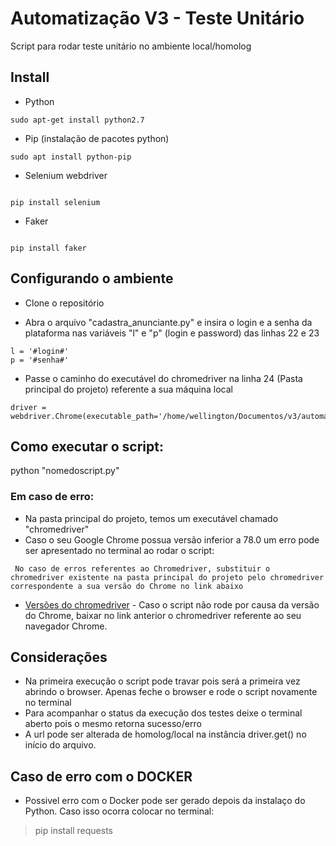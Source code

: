 # Automatização V3 - Teste Unitário

Script para rodar teste unitário no ambiente local/homolog

## Install

- Python 
```
sudo apt-get install python2.7
```

- Pip (instalação de pacotes python)
```
sudo apt install python-pip
```

- Selenium webdriver
```

pip install selenium
```

- Faker
```

pip install faker
```


## Configurando o ambiente

- Clone o repositório 

- Abra o arquivo "cadastra_anunciante.py" e insira o login e a senha da plataforma nas variáveis "l" e "p" (login e password) das linhas 22 e 23

```
l = '#login#'
p = '#senha#'
```

- Passe o caminho do executável do chromedriver na linha 24 (Pasta principal do projeto) referente a sua máquina local

```
driver = webdriver.Chrome(executable_path='/home/wellington/Documentos/v3/automatiza/chromedriver')'
```


## Como executar o script:

python "nomedoscript.py"


### Em caso de erro:

- Na pasta principal do projeto, temos um executável chamado "chromedriver"
- Caso o seu Google Chrome possua versão inferior a 78.0 um erro pode ser apresentado no terminal ao rodar o script:

```
 No caso de erros referentes ao Chromedriver, substituir o chromedriver existente na pasta principal do projeto pelo chromedriver correspondente a sua versão do Chrome no link abaixo
```
* [Versões do chromedriver](https://chromedriver.chromium.org/downloads
) - Caso o script não rode por causa da versão do Chrome, baixar no link anterior o chromedriver referente ao seu navegador Chrome.

## Considerações

* Na primeira execução o script pode travar pois será a primeira vez abrindo o browser. Apenas feche o browser e rode o script novamente no terminal
* Para acompanhar o status da execução dos testes deixe o terminal aberto pois o mesmo retorna sucesso/erro
* A url pode ser alterada de homolog/local na instância driver.get() no início do arquivo.


## Caso de erro com o DOCKER

* Possivel erro com o Docker pode ser gerado depois da instalaço do Python. Caso isso ocorra colocar no terminal:
> pip install requests
